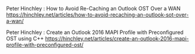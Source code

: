 Peter Hinchley : How to Avoid Re-Caching an Outlook OST Over a WAN
 https://hinchley.net/articles/how-to-avoid-recaching-an-outlook-sot-over-a-wan/

Peter Hinchley : Create an Outlook 2016 MAPI Profile with Preconfigured OST using C++
 https://hinchley.net/articles/create-an-outlook-2016-mapi-profile-with-preconfigured-ost/
